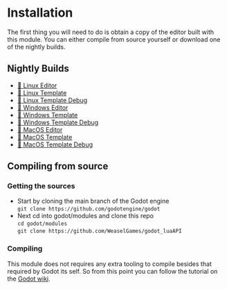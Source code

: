 # Installation

The first thing you will need to do is obtain a copy of the editor built with this module. You can either compile from source yourself or download one of the nightly builds.

## Nightly Builds
- [🐧 Linux Editor](https://nightly.link/WeaselGames/godot_luaAPI/workflows/linux/main/linux-editor.zip)
- [🐧 Linux Template](https://nightly.link/WeaselGames/godot_luaAPI/workflows/linux/main/linux-template-release.zip)
- [🐧 Linux Template Debug](https://nightly.link/WeaselGames/godot_luaAPI/workflows/linux/main/linux-template-debug.zip)
- [🎨 Windows Editor](https://nightly.link/WeaselGames/godot_luaAPI/workflows/windows/main/windows-editor.zip)
- [🎨 Windows Template](https://nightly.link/WeaselGames/godot_luaAPI/workflows/windows/main/windows-template.zip)
- [🎨 Windows Template Debug](https://nightly.link/WeaselGames/godot_luaAPI/workflows/windows/main/windows-template-debug.zip)
- [🍎 MacOS Editor](https://nightly.link/WeaselGames/godot_luaAPI/workflows/macos/main/macos-editor.zip)
- [🍎 MacOS Template](https://nightly.link/WeaselGames/godot_luaAPI/workflows/macos/main/macos-template.zip)
- [🍎 MacOS Template Debug](https://nightly.link/WeaselGames/godot_luaAPI/workflows/macos/main/macos-template-debug.zip)

## Compiling from source

### Getting the sources
- Start by cloning the main branch of the Godot engine  
`git clone https://github.com/godotengine/godot`
- Next cd into godot/modules and clone this repo  
`cd godot/modules`  
`git clone https://github.com/WeaselGames/godot_luaAPI`

### Compiling
This module does not requires any extra tooling to compile besides that required by Godot its self. So from this point you can follow the tutorial on the [Godot wiki](https://docs.godotengine.org/en/latest/contributing/development/compiling/index.html).